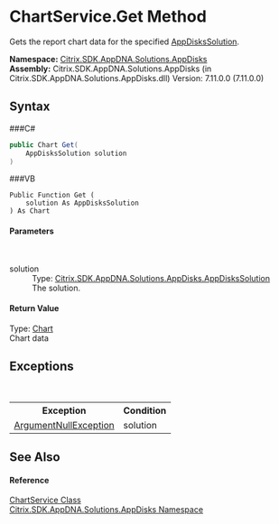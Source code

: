 # ChartService.Get Method 
 

Gets the report chart data for the specified <a href="T_Citrix_SDK_AppDNA_Solutions_AppDisks_AppDisksSolution">AppDisksSolution</a>.

**Namespace:**&nbsp;<a href="N_Citrix_SDK_AppDNA_Solutions_AppDisks">Citrix.SDK.AppDNA.Solutions.AppDisks</a><br />**Assembly:**&nbsp;Citrix.SDK.AppDNA.Solutions.AppDisks (in Citrix.SDK.AppDNA.Solutions.AppDisks.dll) Version: 7.11.0.0 (7.11.0.0)

## Syntax

###C#
```csharp
public Chart Get(
	AppDisksSolution solution
)
```

###VB
```vbnet
Public Function Get ( 
	solution As AppDisksSolution
) As Chart
```


#### Parameters
&nbsp;<dl><dt>solution</dt><dd>Type: <a href="T_Citrix_SDK_AppDNA_Solutions_AppDisks_AppDisksSolution">Citrix.SDK.AppDNA.Solutions.AppDisks.AppDisksSolution</a><br />The solution.</dd></dl>

#### Return Value
Type: <a href="T_Citrix_SDK_AppDNA_Solutions_AppDisks_Chart">Chart</a><br />Chart data

## Exceptions
&nbsp;<table><tr><th>Exception</th><th>Condition</th></tr><tr><td><a href="http://msdn2.microsoft.com/en-us/library/27426hcy" target="_blank">ArgumentNullException</a></td><td>solution</td></tr></table>

## See Also


#### Reference
<a href="T_Citrix_SDK_AppDNA_Solutions_AppDisks_ChartService">ChartService Class</a><br /><a href="N_Citrix_SDK_AppDNA_Solutions_AppDisks">Citrix.SDK.AppDNA.Solutions.AppDisks Namespace</a><br />